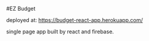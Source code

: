 #EZ Budget

deployed at: https://budget-react-app.herokuapp.com/

single page app built by react and firebase.

